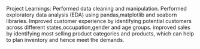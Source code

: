 Project Learnings:
Performed data cleaning and manipulation.
Performed exploratory data analysis (EDA) using pandas,matplotlib and seaborn libraries.
Improved customer experience by identifying potential customers across different states,occupation,gender and age groups.
improved sales by identifying most selling product categories and products, which can help to plan inventory and hence meet the demands.
